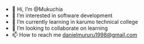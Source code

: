 - 👋 Hi, I’m @Mukuchia
- 👀 I’m interested in software development
- 🌱 I’m currently learning in karumo technical college
- 💞️ I’m looking to collaborate on learning
- 📫 How to reach me danielmururu1998@gmail.com

<!---
Mukuchia/Mukuchia is a ✨ special ✨ repository because its `README.md` (this file) appears on your GitHub profile.
You can click the Preview link to take a look at your changes.
--->
